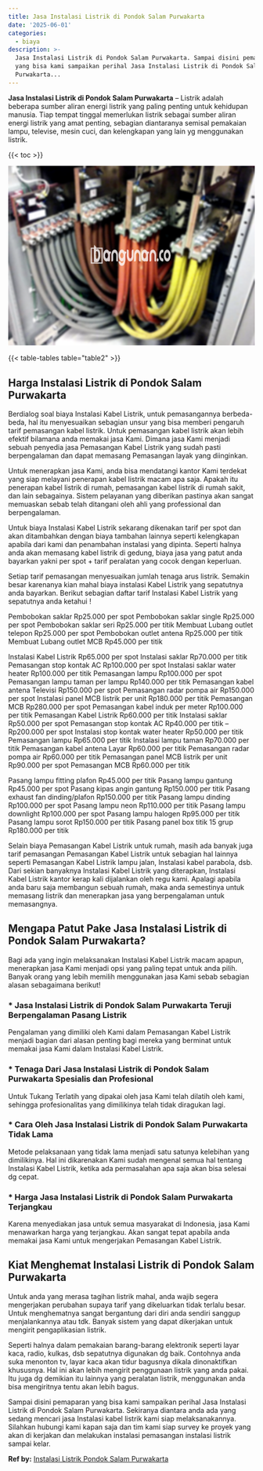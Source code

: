 ```yaml
---
title: Jasa Instalasi Listrik di Pondok Salam Purwakarta
date: '2025-06-01'
categories:
  - biaya
description: >-
  Jasa Instalasi Listrik di Pondok Salam Purwakarta. Sampai disini pemaparan
  yang bisa kami sampaikan perihal Jasa Instalasi Listrik di Pondok Salam
  Purwakarta...
---
```


**Jasa Instalasi Listrik di Pondok Salam Purwakarta** – Listrik adalah beberapa sumber aliran energi listrik yang paling penting untuk kehidupan manusia. Tiap tempat tinggal memerlukan listrik sebagai sumber aliran energi listrik yang amat penting, sebagian diantaranya semisal pemakaian lampu, televise, mesin cuci, dan kelengkapan yang lain yg menggunakan listrik.

{{< toc >}}

![Jasa Instalasi Listrik di Pondok Salam Purwakarta](/images/instalasi-listrik-murah21.png)

{{< table-tables table="table2" >}}

## Harga Instalasi Listrik di Pondok Salam Purwakarta

Berdialog soal biaya Instalasi Kabel Listrik, untuk pemasangannya berbeda-beda, hal itu menyesuaikan sebagian unsur yang bisa memberi pengaruh tarif pemasangan kabel listrik. Untuk pemasangan kabel listrik akan lebih efektif bilamana anda memakai jasa Kami. Dimana jasa Kami menjadi sebuah penyedia jasa Pemasangan Kabel Listrik yang sudah pasti berpengalaman dan dapat memasang Pemasangan layak yang diinginkan.

Untuk menerapkan jasa Kami, anda bisa mendatangi kantor Kami terdekat yang siap melayani penerapan kabel listrik macam apa saja. Apakah itu penerapan kabel listrik di rumah, pemasangan kabel listrik di rumah sakit, dan lain sebagainya. Sistem pelayanan yang diberikan pastinya akan sangat memuaskan sebab telah ditangani oleh ahli yang professional dan berpengalaman.

Untuk biaya Instalasi Kabel Listrik sekarang dikenakan tarif per spot dan akan ditambahkan dengan biaya tambahan lainnya seperti kelengkapan apabila dari kami dan penambahan instalasi yang dipinta. Seperti halnya anda akan memasang kabel listrik di gedung, biaya jasa yang patut anda bayarkan yakni per spot + tarif peralatan yang cocok dengan keperluan.

Setiap tarif pemasangan menyesuaikan jumlah tenaga arus listrik. Semakin besar karenanya kian mahal biaya instalasi Kabel Listrik yang sepatutnya anda bayarkan. Berikut sebagian daftar tarif Instalasi Kabel Listrik yang sepatutnya anda ketahui !

Pembobokan saklar Rp25.000 per spot Pembobokan saklar single Rp25.000 per spot Pembobokan saklar seri Rp25.000 per titik Membuat Lubang outlet telepon Rp25.000 per spot Pembobokan outlet antena Rp25.000 per titik Membuat Lubang outlet MCB Rp45.000 per titik

Instalasi Kabel Listrik Rp65.000 per spot Instalasi saklar Rp70.000 per titik Pemasangan stop kontak AC Rp100.000 per spot Instalasi saklar water heater Rp100.000 per titik Pemasangan lampu Rp100.000 per spot Pemasangan lampu taman per lampu Rp140.000 per titik Pemasangan kabel antena Televisi Rp150.000 per spot Pemasangan radar pompa air Rp150.000 per spot Instalasi panel MCB listrik per unit Rp180.000 per titik Pemasangan MCB Rp280.000 per spot Pemasangan kabel induk per meter Rp100.000 per titik Pemasangan Kabel Listrik Rp60.000 per titik Instalasi saklar Rp50.000 per spot Pemasangan stop kontak AC Rp40.000 per titik – Rp200.000 per spot Instalasi stop kontak water heater Rp50.000 per titik Pemasangan lampu Rp65.000 per titik Instalasi lampu taman Rp70.000 per titik Pemasangan kabel antena Layar Rp60.000 per titik Pemasangan radar pompa air Rp60.000 per titik Pemasangan panel MCB listrik per unit Rp90.000 per spot Pemasangan MCB Rp60.000 per titik

Pasang lampu fitting plafon Rp45.000 per titik Pasang lampu gantung Rp45.000 per spot Pasang kipas angin gantung Rp150.000 per titik Pasang exhaust fan dinding/plafon Rp150.000 per titik Pasang lampu dinding Rp100.000 per spot Pasang lampu neon Rp110.000 per titik Pasang lampu downlight Rp100.000 per spot Pasang lampu halogen Rp95.000 per titik Pasang lampu sorot Rp150.000 per titik Pasang panel box titik 15 grup Rp180.000 per titik

Selain biaya Pemasangan Kabel Listrik untuk rumah, masih ada banyak juga tarif pemasangan Pemasangan Kabel Listrik untuk sebagian hal lainnya seperti Pemasangan Kabel Listrik lampu jalan, Instalasi kabel parabola, dsb. Dari sekian banyaknya Instalasi Kabel Listrik yang diterapkan, Instalasi Kabel Listrik kantor kerap kali dijalankan oleh regu kami. Apalagi apabila anda baru saja membangun sebuah rumah, maka anda semestinya untuk memasang listrik dan menerapkan jasa yang berpengalaman untuk memasangnya.

## Mengapa Patut Pake Jasa Instalasi Listrik di Pondok Salam Purwakarta?

Bagi ada yang ingin melaksanakan Instalasi Kabel Listrik macam apapun, menerapkan jasa Kami menjadi opsi yang paling tepat untuk anda pilih. Banyak orang yang lebih memilih menggunakan jasa Kami sebab sebagian alasan sebagaimana berikut!

### \* Jasa Instalasi Listrik di Pondok Salam Purwakarta Teruji Berpengalaman Pasang Listrik

Pengalaman yang dimiliki oleh Kami dalam Pemasangan Kabel Listrik menjadi bagian dari alasan penting bagi mereka yang berminat untuk memakai jasa Kami dalam Instalasi Kabel Listrik.

### \* Tenaga Dari Jasa Instalasi Listrik di Pondok Salam Purwakarta Spesialis dan Profesional

Untuk Tukang Terlatih yang dipakai oleh jasa Kami telah dilatih oleh kami, sehingga profesionalitas yang dimilikinya telah tidak diragukan lagi.

### \* Cara Oleh Jasa Instalasi Listrik di Pondok Salam Purwakarta Tidak Lama

Metode pelaksanaan yang tidak lama menjadi satu satunya kelebihan yang dimilikinya. Hal ini dikarenakan Kami sudah mengenal semua hal tentang Instalasi Kabel Listrik, ketika ada permasalahan apa saja akan bisa selesai dg cepat.

### \* Harga Jasa Instalasi Listrik di Pondok Salam Purwakarta Terjangkau

Karena menyediakan jasa untuk semua masyarakat di Indonesia, jasa Kami menawarkan harga yang terjangkau. Akan sangat tepat apabila anda memakai jasa Kami untuk mengerjakan Pemasangan Kabel Listrik.

## Kiat Menghemat Instalasi Listrik di Pondok Salam Purwakarta


Untuk anda yang merasa tagihan listrik mahal, anda wajib segera mengerjakan perubahan supaya tarif yang dikeluarkan tidak terlalu besar. Untuk menghematnya sangat bergantung dari diri anda sendiri sanggup menjalankannya atau tdk. Banyak sistem yang dapat dikerjakan untuk mengirit pengaplikasian listrik.

Seperti halnya dalam pemakaian barang-barang elektronik seperti layar kaca, radio, kulkas, dsb sepatutnya digunakan dg baik. Contohnya anda suka menonton tv, layar kaca akan tidur bagusnya dikala dinonaktifkan khususnya. Hal ini akan lebih mengirit penggunaan listrik yang anda pakai. Itu juga dg demikian itu lainnya yang peralatan listrik, menggunakan anda bisa mengiritnya tentu akan lebih bagus.

Sampai disini pemaparan yang bisa kami sampaikan perihal Jasa Instalasi Listrik di Pondok Salam Purwakarta. Sekiranya diantara anda ada yang sedang mencari jasa Instalasi kabel listrik kami siap melaksanakannya. Silahkan hubungi kami kapan saja dan tim kami siap survey ke proyek yang akan di kerjakan dan melakukan instalasi pemasangan instalasi listrik sampai kelar.

**Ref by:** [Instalasi Listrik Pondok Salam Purwakarta](https://id.wikipedia.org/wiki/Instalasi)
